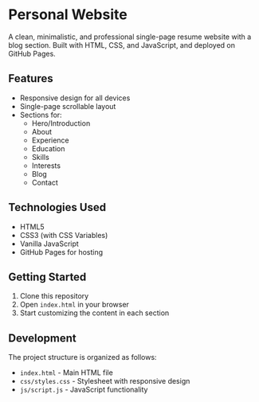 # Personal Website

A clean, minimalistic, and professional single-page resume website with a blog section. Built with HTML, CSS, and JavaScript, and deployed on GitHub Pages.

## Features

- Responsive design for all devices
- Single-page scrollable layout
- Sections for:
  - Hero/Introduction
  - About
  - Experience
  - Education
  - Skills
  - Interests
  - Blog
  - Contact

## Technologies Used

- HTML5
- CSS3 (with CSS Variables)
- Vanilla JavaScript
- GitHub Pages for hosting

## Getting Started

1. Clone this repository
2. Open `index.html` in your browser
3. Start customizing the content in each section

## Development

The project structure is organized as follows:
- `index.html` - Main HTML file
- `css/styles.css` - Stylesheet with responsive design
- `js/script.js` - JavaScript functionality
